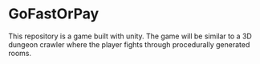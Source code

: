 # GoFastOrPay
This repository is a game built with unity. The game will be similar to a 3D dungeon crawler where the player fights through procedurally generated rooms. 
